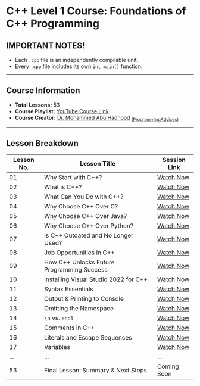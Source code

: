 # **C++ Level 1 Course: Foundations of C++ Programming**

## **IMPORTANT NOTES!**
- Each `.cpp` file is an independently compilable unit.
- Every `.cpp` file includes its own `int main()` function.

---

## **Course Information**

- **Total Lessons:** 53  
- **Course Playlist:** [YouTube Course Link](https://www.youtube.com/playlist?list=PL3X--QIIK-OFIRbOHbOXbcfSAvw198lUy)  
- **Course Creator:** [Dr. Mohammed Abu Hadhood](https://jo.linkedin.com/in/abuhadhoud) <sub>[(ProgrammingAdvices)](https://www.ProgrammingAdvices.com)</sub>  

---

## **Lesson Breakdown**

| **Lesson No.** | **Lesson Title** | **Session Link** |
|--------------|------------------------------------------------|------------------------------------------------|
| 01           | Why Start with C++?                           | [Watch Now](https://www.youtube.com/watch?v=4VepZmDa8Ic&list=PL3X--QIIK-OFIRbOHbOXbcfSAvw198lUy&index=3&pp=iAQB) |
| 02           | What is C++?                                  | [Watch Now](https://www.youtube.com/watch?v=wr8A8i8vlBQ&list=PL3X--QIIK-OFIRbOHbOXbcfSAvw198lUy&index=4&pp=iAQB) |
| 03           | What Can You Do with C++?                     | [Watch Now](https://www.youtube.com/watch?v=ZczjYLPTrpc&list=PL3X--QIIK-OFIRbOHbOXbcfSAvw198lUy&index=5&pp=iAQB) |
| 04           | Why Choose C++ Over C?                        | [Watch Now](https://www.youtube.com/watch?v=eP5F7dzZ2lg&list=PL3X--QIIK-OFIRbOHbOXbcfSAvw198lUy&index=7&pp=iAQB) |
| 05           | Why Choose C++ Over Java?                     | [Watch Now](https://www.youtube.com/watch?v=7T4WXJa2bxM&list=PL3X--QIIK-OFIRbOHbOXbcfSAvw198lUy&index=6&pp=iAQB) |
| 06           | Why Choose C++ Over Python?                   | [Watch Now](https://www.youtube.com/watch?v=VGs5VDWWb3Q&list=PL3X--QIIK-OFIRbOHbOXbcfSAvw198lUy&index=8&pp=iAQB) |
| 07           | Is C++ Outdated and No Longer Used?           | [Watch Now](https://www.youtube.com/watch?v=811NJSnQvng&list=PL3X--QIIK-OFIRbOHbOXbcfSAvw198lUy&index=9&pp=iAQB) |
| 08           | Job Opportunities in C++                      | [Watch Now](https://www.youtube.com/watch?v=NQyAzxp6bzs&list=PL3X--QIIK-OFIRbOHbOXbcfSAvw198lUy&index=10&pp=iAQB) |
| 09           | How C++ Unlocks Future Programming Success    | [Watch Now](https://www.youtube.com/watch?v=on7z9pg5Mbg&list=PL3X--QIIK-OFIRbOHbOXbcfSAvw198lUy&index=11&pp=iAQB) |
| 10           | Installing Visual Studio 2022 for C++         | [Watch Now](https://www.youtube.com/watch?v=oG62eWTIAdc&list=PL3X--QIIK-OFIRbOHbOXbcfSAvw198lUy&index=12&t=245s&pp=iAQB0gcJCTgDd0p55Nqk) |
| 11           | Syntax Essentials                             | [Watch Now](https://www.youtube.com/watch?v=pGWsxn1_oDw&list=PL3X--QIIK-OFIRbOHbOXbcfSAvw198lUy&index=13&t=168s&pp=iAQB) |
| 12           | Output & Printing to Console                  | [Watch Now](https://www.youtube.com/watch?v=NZETIeuns-w&list=PL3X--QIIK-OFIRbOHbOXbcfSAvw198lUy&index=14&pp=iAQB) |
| 13           | Omitting the Namespace                        | [Watch Now](https://www.youtube.com/watch?v=BBdQe1LzXZQ&list=PL3X--QIIK-OFIRbOHbOXbcfSAvw198lUy&index=16&pp=iAQB) |
| 14           | `\n` vs. `endl`                              | [Watch Now](https://www.youtube.com/watch?v=_hLyxy_1Wb4&list=PL3X--QIIK-OFIRbOHbOXbcfSAvw198lUy&index=17&pp=iAQB) |
| 15           | Comments in C++                               | [Watch Now](https://www.youtube.com/watch?v=0FesFaUCUuA&list=PL3X--QIIK-OFIRbOHbOXbcfSAvw198lUy&index=18&pp=iAQB) |
| 16           | Literals and Escape Sequences                 | [Watch Now](https://www.youtube.com/watch?v=HNyFT9-glnk&list=PL3X--QIIK-OFIRbOHbOXbcfSAvw198lUy&index=19&pp=iAQB) |
| 17           | Variables                                     | [Watch Now](https://www.youtube.com/watch?v=P97SYFJfbCc&list=PL3X--QIIK-OFIRbOHbOXbcfSAvw198lUy&index=21&pp=iAQB) |
| ...          | ...                                          | ...                                              |
| 53           | Final Lesson: Summary & Next Steps           | Coming Soon                                      |
